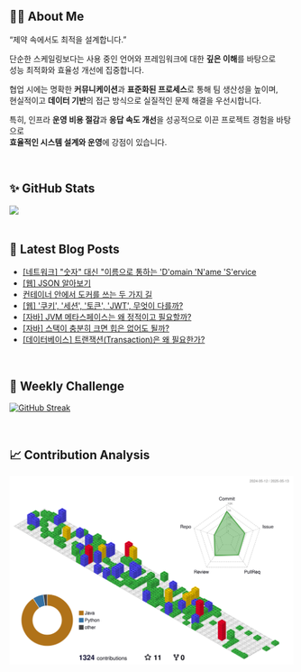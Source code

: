 ## 🙋‍♂️ About Me
“제약 속에서도 최적을 설계합니다.”

단순한 스케일링보다는 사용 중인 언어와 프레임워크에 대한 **깊은 이해**를 바탕으로  
성능 최적화와 효율성 개선에 집중합니다.

협업 시에는 명확한 **커뮤니케이션**과 **표준화된 프로세스**로 통해 팀 생산성을 높이며,  
현실적이고 **데이터 기반**의 접근 방식으로 실질적인 문제 해결을 우선시합니다.

특히, 인프라 **운영 비용 절감**과 **응답 속도 개선**을 성공적으로 이끈 프로젝트 경험을 바탕으로  
**효율적인 시스템 설계와 운영**에 강점이 있습니다.

<br/>

## ✨ GitHub Stats
<div>
	<img src="https://github-readme-stats.vercel.app/api?username=rowing0328&count_private=true"/>
</div>

<br/>

<!-- START_CUSTOM_SECTION -->
## 📕 Latest Blog Posts

- [[네트워크] &quot;숫자&quot; 대신 &quot;이름으로 통하는 'D'omain 'N'ame 'S'ervice](https://dev-rowing.tistory.com/65)
- [[웹] JSON 알아보기](https://dev-rowing.tistory.com/64)
- [컨테이너 안에서 도커를 쓰는 두 가지 길](https://dev-rowing.tistory.com/63)
- [[웹] '쿠키', '세션', '토큰', 'JWT', 무엇이 다를까?](https://dev-rowing.tistory.com/62)
- [[자바] JVM 메타스페이스는 왜 정적이고 필요할까?](https://dev-rowing.tistory.com/61)
- [[자바] 스택이 충분히 크면 힙은 없어도 될까?](https://dev-rowing.tistory.com/60)
- [[데이터베이스] 트랜잭션(Transaction)은 왜 필요한가?](https://dev-rowing.tistory.com/59)

<!-- END_CUSTOM_SECTION -->

<br/>

## 🏃 Weekly Challenge
[![GitHub Streak](https://streak-stats.demolab.com?user=rowing0328&theme=dark&mode=weekly)](https://git.io/streak-stats)

<br/>

## 📈 Contribution Analysis
![gitblock version](profile-3d-contrib/profile-gitblock.svg)
